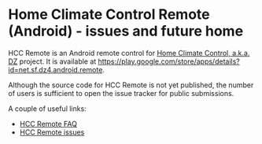 # Home Climate Control Remote (Android) - issues and future home

HCC Remote is an Android remote control for [Home Climate Control, a.k.a. DZ](https://github.com/home-climate-control/dz) project. It is available at https://play.google.com/store/apps/details?id=net.sf.dz4.android.remote.

Although the source code for HCC Remote is not yet published, the number of users is sufficient to open the issue tracker for public submissions.

A couple of useful links:

* [HCC Remote FAQ](https://github.com/home-climate-control/hcc-remote/wiki/HCC-Remote-FAQ)
* [HCC Remote issues](https://github.com/home-climate-control/hcc-remote/issues)
